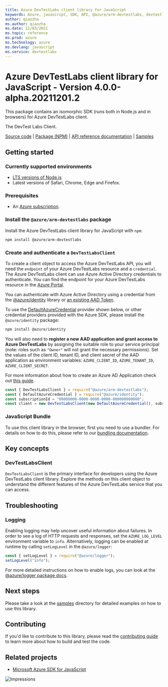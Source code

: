 ```yaml
---
title: Azure DevTestLabs client library for JavaScript
keywords: Azure, javascript, SDK, API, @azure/arm-devtestlabs, devtestlabs
author: qiaozha
ms.author: qiaozha
ms.date: 12/03/2021
ms.topic: reference
ms.prod: azure
ms.technology: azure
ms.devlang: javascript
ms.service: devtestlabs
---
```


# Azure DevTestLabs client library for JavaScript - Version 4.0.0-alpha.20211201.2 


This package contains an isomorphic SDK (runs both in Node.js and in browsers) for Azure DevTestLabs client.

The DevTest Labs Client.

[Source code](https://github.com/Azure/azure-sdk-for-js/tree/main/sdk/devtestlabs/arm-devtestlabs) |
[Package (NPM)](https://www.npmjs.com/package/@azure/arm-devtestlabs) |
[API reference documentation](https://docs.microsoft.com/javascript/api/@azure/arm-devtestlabs?view=azure-node-preview) |
[Samples](https://github.com/Azure-Samples/azure-samples-js-management)

## Getting started

### Currently supported environments

- [LTS versions of Node.js](https://nodejs.org/about/releases/)
- Latest versions of Safari, Chrome, Edge and Firefox.

### Prerequisites

- An [Azure subscription][azure_sub].

### Install the `@azure/arm-devtestlabs` package

Install the Azure DevTestLabs client library for JavaScript with `npm`:

```bash
npm install @azure/arm-devtestlabs
```

### Create and authenticate a `DevTestLabsClient`

To create a client object to access the Azure DevTestLabs API, you will need the `endpoint` of your Azure DevTestLabs resource and a `credential`. The Azure DevTestLabs client can use Azure Active Directory credentials to authenticate.
You can find the endpoint for your Azure DevTestLabs resource in the [Azure Portal][azure_portal].

You can authenticate with Azure Active Directory using a credential from the [@azure/identity][azure_identity] library or [an existing AAD Token](https://github.com/Azure/azure-sdk-for-js/blob/master/sdk/identity/identity/samples/AzureIdentityExamples.md#authenticating-with-a-pre-fetched-access-token).

To use the [DefaultAzureCredential][defaultazurecredential] provider shown below, or other credential providers provided with the Azure SDK, please install the `@azure/identity` package:

```bash
npm install @azure/identity
```

You will also need to **register a new AAD application and grant access to Azure DevTestLabs** by assigning the suitable role to your service principal (note: roles such as `"Owner"` will not grant the necessary permissions).
Set the values of the client ID, tenant ID, and client secret of the AAD application as environment variables: `AZURE_CLIENT_ID`, `AZURE_TENANT_ID`, `AZURE_CLIENT_SECRET`.

For more information about how to create an Azure AD Application check out [this guide](https://docs.microsoft.com/azure/active-directory/develop/howto-create-service-principal-portal).

```javascript
const { DevTestLabsClient } = require("@azure/arm-devtestlabs");
const { DefaultAzureCredential } = require("@azure/identity");
const subscriptionId = "00000000-0000-0000-0000-000000000000";
const client = new DevTestLabsClient(new DefaultAzureCredential(), subscriptionId);
```


### JavaScript Bundle
To use this client library in the browser, first you need to use a bundler. For details on how to do this, please refer to our [bundling documentation](https://aka.ms/AzureSDKBundling).

## Key concepts

### DevTestLabsClient

`DevTestLabsClient` is the primary interface for developers using the Azure DevTestLabs client library. Explore the methods on this client object to understand the different features of the Azure DevTestLabs service that you can access.

## Troubleshooting

### Logging

Enabling logging may help uncover useful information about failures. In order to see a log of HTTP requests and responses, set the `AZURE_LOG_LEVEL` environment variable to `info`. Alternatively, logging can be enabled at runtime by calling `setLogLevel` in the `@azure/logger`:

```javascript
const { setLogLevel } = require("@azure/logger");
setLogLevel("info");
```

For more detailed instructions on how to enable logs, you can look at the [@azure/logger package docs](https://github.com/Azure/azure-sdk-for-js/tree/main/sdk/core/logger).

## Next steps

Please take a look at the [samples](https://github.com/Azure-Samples/azure-samples-js-management) directory for detailed examples on how to use this library.

## Contributing

If you'd like to contribute to this library, please read the [contributing guide](https://github.com/Azure/azure-sdk-for-js/blob/main/CONTRIBUTING.md) to learn more about how to build and test the code.

## Related projects

- [Microsoft Azure SDK for JavaScript](https://github.com/Azure/azure-sdk-for-js)

![Impressions](https://azure-sdk-impressions.azurewebsites.net/api/impressions/azure-sdk-for-js%2Fsdk%2Fdevtestlabs%2Farm-devtestlabs%2FREADME.png)

[azure_cli]: https://docs.microsoft.com/cli/azure
[azure_sub]: https://azure.microsoft.com/free/
[azure_sub]: https://azure.microsoft.com/free/
[azure_portal]: https://portal.azure.com
[azure_identity]: https://github.com/Azure/azure-sdk-for-js/tree/main/sdk/identity/identity
[defaultazurecredential]: https://github.com/Azure/azure-sdk-for-js/tree/main/sdk/identity/identity#defaultazurecredential

